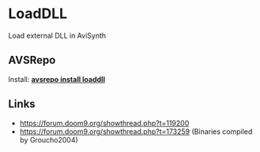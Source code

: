# LoadDLL
Load external DLL in AviSynth

## AVSRepo
 Install: **[avsrepo install loaddll](https://github.com/theChaosCoder/avsrepo)**

## Links
- https://forum.doom9.org/showthread.php?t=119200
- https://forum.doom9.org/showthread.php?t=173259 (Binaries compiled by Groucho2004)
